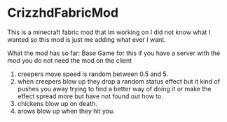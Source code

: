 # CrizzhdFabricMod
This is a minecraft fabric mod that im working on I did not know what I wanted so this mod is just me adding what ever I want.

What the mod has so far:
Base Game for this if you have a server with the mod you do not need the mod on the client

1. creepers move speed is random between 0.5 and 5.
2. when creepers blow up they drop a random status effect but it kind of pushes you away trying to find a better way of doing it or make the effect spread more but have not found out how to.
3. chickens blow up on death.
4. arows blow up when they hit you.
